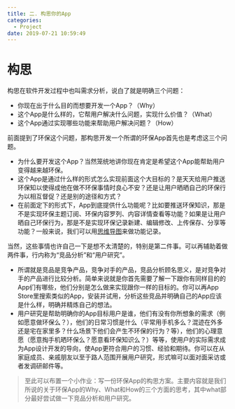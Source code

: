 ```yaml
---
title: 二. 构思你的App
categories:
  - Project
date: 2019-07-21 10:59:49
---
```


# 构思


构思在软件开发过程中也叫需求分析，说白了就是明确三个问题：

- 你现在出于什么目的而想要开发一个App？（Why）
- 这个App是什么样的，它帮用户解决什么问题，实现什么价值？（What）
- 这个App通过实现哪些功能来帮助用户解决问题？（How）

前面提到了环保这个问题，那构思开发一个所谓的环保App首先也是考虑这三个问题。

- 为什么要开发这个App？当然笼统地讲你现在肯定是希望这个App能帮助用户变得越来越环保。
- 这个App是通过什么样的形式怎么实现前面这个大目标的？是天天给用户推送环保知以使得成他在做不环保事情时良心不安？还是让用户晒晒自己的环保行为以相互督促？还是别的途径和方式？
- 在前面定下的形式下，App到底提供什么功能呢？比如要推送环保知识，那是不是实现环保主题订阅、环保内容罗列、内容详情查看等功能？如果是让用户晒自己环保行为，那是不是实现环保记录新建、编辑修改、上传保存、分享等功能？一般来说，我们可以用[思维导图](https://baike.baidu.com/item/%E6%80%9D%E7%BB%B4%E5%AF%BC%E5%9B%BE)来做功能记录。


当然，这些事情也许自己一下是想不太清楚的，特别是第二件事。可以再辅助着做两件事，行内称为“竞品分析”和“用户研究”。

- 所谓就是竞品是竞争产品，竞争对手的产品，竞品分析顾名思义，是对竞争对手的产品进行比较分析。简单来说就是你首先需要了解一下跟你有同样目的的App们有哪些，他们分别是怎么做来实现跟你一样的目标的。你可以再App Store里搜索类似的App，安装并试用，分析这些竞品并明确自己的App应该是什么样，明确并精炼自己的想法。
- 用户研究是帮助明确你的App目标用户是谁，他们有没有你所想象的需求（例如愿意做环保么？），他们的日常习惯是什么（平常用手机多么？混迹在外多还是宅在家里多？什么场景下他们会产生不环保的行为？等），他们的心理意愿（愿意掏手机晒环保么？愿意看环保知识么？）等等，使用户的实际需求成为App设计开发的导向，使App更符合用户的习惯、经验和期待。你可以在从家庭成员、亲戚朋友以至于路人范围开展用户研究，形式嘛可以面对面采访或者发调研邮件等。


> 至此可以布置一个小作业：写一份环保App的构思方案。主要内容就是我们所说的关于环保App的Why、What和How的三个方面的思考，其中what部分最好尝试做一下竞品分析和用户研究。